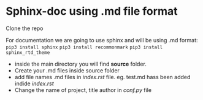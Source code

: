 # Sphinx-doc using .md file format


Clone the repo


For documentation we are going to use sphinx and will be using .md format: 
```pip3 install sphinx```
```pip3 install recommonmark```
```pip3 install sphinx_rtd_theme```



- inside the main directory you will find **source** folder.
- Create your .md files inside source folder 
- add file names .md files  in *index.rst* file. eg. test.md hass been added indide *index.rst*
- Change the name of project, title author in *conf.py* file

